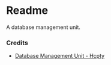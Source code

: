 # Readme
A database management unit.

### Credits
- [Database Management Unit - Hcpty](https://github.com/hcpty/database-management-unit)
